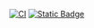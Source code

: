 [![CI](https://github.com/hamjin/bk/actions/workflows/check.yml/badge.svg)](https://github.com/hamjin/bk/actions/workflows/check.yml) 
[![Static Badge](https://img.shields.io/badge/Status-0721)](https://github.com/hamjin/bk/blob/main/status.csv)
